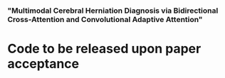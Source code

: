 ### "Multimodal Cerebral Herniation Diagnosis via Bidirectional Cross-Attention and Convolutional Adaptive Attention"
# Code to be released upon paper acceptance

